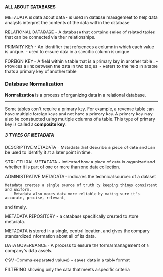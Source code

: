 
#### ALL ABOUT DATABASES

METADATA is data about data
	- is used in databse management to help data analysts interpret the contents of the data within the database.

RELATIONAL DATABASE - A database that contains series of related tables that can be connected via their relationships.

PRIMARY KEY - An identifier that references a column in which each value is unique.
	- used to ensure data in a specific column is  unique

FOREIGN KEY - A field within a table that is a primary key in another table .
	-  Provides a link between the data in two tab;es. 
	- Refers to the field in a table thats a primary key of another table


### Database Normalization

**Normalization** is a process of organizing data in a relational database.
___________________

Some tables don't require a primary key. For example, a revenue table can have multiple foreign keys and not have a primary key. A primary key may also be constructed using multiple columns of a table. This type of primary key is called a **composite key**.


##### 3 TYPES OF METADATA

DESCRIPTIVE METADATA - Metadata that describe a piece of data and can be used to identify it at a later point in time. 

STRUCTURAL METADATA - indicated how a piece of data is organized and whether it is part of one or more than one data collection.

ADMINISTRATIVE METADATA - indicates the technical sourcec of a dataset

	Metadata creates a single source of truth by keeping things consistent and uniform.
		Metadata also makes data more reliable by making sure it's accurate, precise, relevant, 

and timely.

METADATA REPOSITORY - a database specifically created to store metadata.


METADATA is stored in a single, central location, and gives the company standardized information about all of its data.

DATA GOVERNANCE - A process to ensure the formal management of a company's data assets.

CSV (Comma-separated values) - saves data in a table format.

FILTERING showing only the data that meets a specific criteria